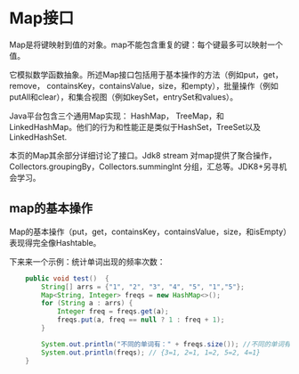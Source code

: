 # Map接口
Map是将键映射到值的对象。map不能包含重复的键：每个键最多可以映射一个值。

它模拟数学函数抽象。所述Map接口包括用于基本操作的方法（例如put，get，remove， containsKey，containsValue，size，和empty），批量操作（例如putAll和clear），和集合视图（例如keySet，entrySet和values）。

Java平台包含三个通用Map实现： HashMap， TreeMap，和 LinkedHashMap。他们的行为和性能正是类似于HashSet，TreeSet以及LinkedHashSet.

本页的Map其余部分详细讨论了接口。Jdk8 stream 对map提供了聚合操作，Collectors.groupingBy，Collectors.summingInt 分组，汇总等。JDK8+另寻机会学习。

## map的基本操作
Map的基本操作（put，get，containsKey，containsValue，size，和isEmpty）表现得完全像Hashtable。

下来来一个示例：统计单词出现的频率次数：
```java
    public void test()  {
        String[] arrs = {"1", "2", "3", "4", "5", "1","5"};
        Map<String, Integer> freqs = new HashMap<>();
        for (String a : arrs) {
            Integer freq = freqs.get(a);
            freqs.put(a, freq == null ? 1 : freq + 1);
        }

        System.out.println("不同的单词有：" + freqs.size()); //不同的单词有：5
        System.out.println(freqs); // {3=1, 2=1, 1=2, 5=2, 4=1}
    }
```